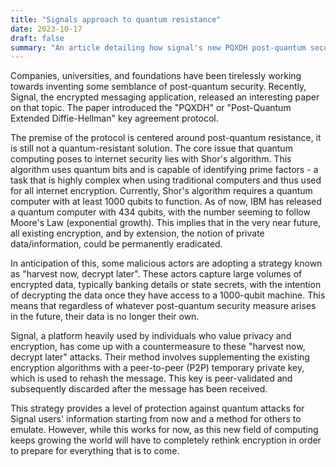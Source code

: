 ```yaml
---
title: "Signals approach to quantum resistance"
date: 2023-10-17
draft: false
summary: "An article detailing how signal's new PQXDH post-quantum security protocol"
---
```


Companies, universities, and foundations have been tirelessly working towards inventing some semblance of post-quantum security. Recently, Signal, the encrypted messaging application, released an interesting paper on that topic. The paper introduced the "PQXDH" or "Post-Quantum Extended Diffie-Hellman" key agreement protocol.

The premise of the protocol is centered around post-quantum resistance, it is still not a quantum-resistant solution. The core issue that quantum computing poses to internet security lies with Shor's algorithm. This algorithm uses quantum bits and is capable of identifying prime factors - a task that is highly complex when using traditional computers and thus used for all internet encryption. Currently, Shor's algorithm requires a quantum computer with at least 1000 qubits to function. As of now, IBM has released a quantum computer with 434 qubits, with the number seeming to follow Moore's Law (exponential growth). This implies that in the very near future, all existing encryption, and by extension, the notion of private data/information, could be permanently eradicated.

In anticipation of this, some malicious actors are adopting a strategy known as "harvest now, decrypt later". These actors capture large volumes of encrypted data, typically banking details or state secrets, with the intention of decrypting the data once they have access to a 1000-qubit machine. This means that regardless of whatever post-quantum security measure arises in the future, their data is no longer their own.

Signal, a platform heavily used by individuals who value privacy and encryption, has come up with a countermeasure to these "harvest now, decrypt later" attacks. Their method involves supplementing the existing encryption algorithms with a peer-to-peer (P2P) temporary private key, which is used to rehash the message. This key is peer-validated and subsequently discarded after the message has been received.

This strategy provides a level of protection against quantum attacks for Signal users' information starting from now and a method for others to emulate. However, while this works for now, as this new field of computing keeps growing the world will have to completely rethink encryption in order to prepare for everything that is to come.